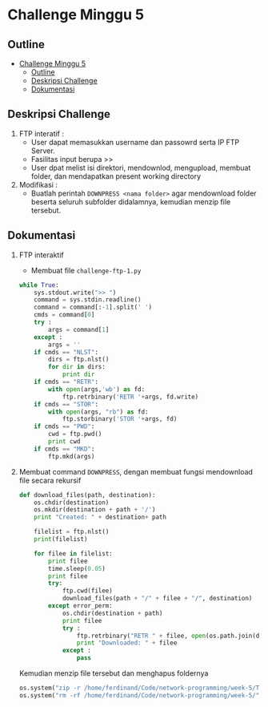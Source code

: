 # Challenge Minggu 5

## Outline

- [Challenge Minggu 5](#challenge-minggu-5)
  - [Outline](#outline)
  - [Deskripsi Challenge](#deskripsi-challenge)
  - [Dokumentasi](#dokumentasi)

## Deskripsi Challenge

1. FTP interatif :
   - User dapat memasukkan username dan passowrd serta IP FTP Server.
   - Fasilitas input berupa >>
   - User dpat melist isi direktori, mendownlod, mengupload, membuat folder, dan mendapatkan present working directory
2. Modifikasi :
   - Buatlah perintah `DOWNPRESS <nama folder>` agar mendownload folder beserta seluruh subfolder didalamnya, kemudian menzip file tersebut.

## Dokumentasi

1. FTP interaktif
   - Membuat file `challenge-ftp-1.py`
   ```python
   while True:
       sys.stdout.write(">> ")
       command = sys.stdin.readline()
       command = command[:-1].split(' ')
       cmds = command[0]
       try :
           args = command[1]
       except :
           args = ''
       if cmds == "NLST":
           dirs = ftp.nlst()
           for dir in dirs:
               print dir
       if cmds == "RETR":
           with open(args,'wb') as fd:
               ftp.retrbinary('RETR '+args, fd.write)
       if cmds == "STOR":
           with open(args, "rb") as fd:
               ftp.storbinary('STOR '+args, fd)
       if cmds == "PWD":
           cwd = ftp.pwd()
           print cwd
       if cmds == "MKD":
           ftp.mkd(args)
   ```
2. Membuat command `DOWNPRESS`, dengan membuat fungsi mendownload file secara rekursif

   ```python
   def download_files(path, destination):
       os.chdir(destination)
       os.mkdir(destination + path + '/')
       print "Created: " + destination+ path

       filelist = ftp.nlst()
       print(filelist)

       for filee in filelist:
           print filee
           time.sleep(0.05)
           print filee
           try:
               ftp.cwd(filee)
               download_files(path + "/" + filee + "/", destination)
           except error_perm:
               os.chdir(destination + path)
               print filee
               try :
                   ftp.retrbinary("RETR " + filee, open(os.path.join(destination + path, filee),"wb").write)
                   print "Downloaded: " + filee
               except :
                   pass
   ```

   Kemudian menzip file tersebut dan menghapus foldernya

   ```python
   os.system("zip -r /home/ferdinand/Code/network-programming/week-5/TEST.zip " + os.getcwd())
   os.system("rm -rf /home/ferdinand/Code/network-programming/week-5/"+args)
   ```
